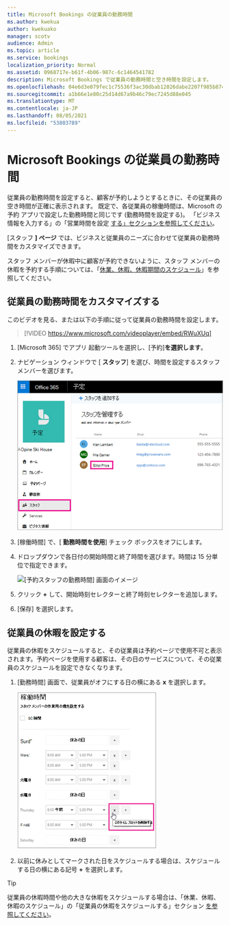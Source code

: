 ```yaml
---
title: Microsoft Bookings の従業員の勤務時間
ms.author: kwekua
author: kwekuako
manager: scotv
audience: Admin
ms.topic: article
ms.service: bookings
localization_priority: Normal
ms.assetid: 0968717e-b61f-4b06-987c-6c1464541782
description: Microsoft Bookings で従業員の勤務時間と空き時間を設定します。
ms.openlocfilehash: 04e6d3e079fec1c75536f3ac30dbab12026dabe2207f985b87410af77a7b832f
ms.sourcegitcommit: a1b66e1e80c25d14d67a9b46c79ec7245d88e045
ms.translationtype: MT
ms.contentlocale: ja-JP
ms.lasthandoff: 08/05/2021
ms.locfileid: "53803789"
---
```

# <a name="employee-working-hours-in-microsoft-bookings"></a>Microsoft Bookings の従業員の勤務時間

従業員の勤務時間を設定すると、顧客が予約しようとするときに、その従業員の空き時間が正確に表示されます。 既定で、各従業員の稼働時間は、Microsoft の予約 アプリで設定した勤務時間と同じです (勤務時間を設定する)。 「ビジネス情報を入力する」の「営業時間を設定 [する」セクションを参照してください](enter-business-information.md#set-your-business-hours)。

[スタッフ **] ページ** では、ビジネスと従業員のニーズに合わせて従業員の勤務時間をカスタマイズできます。

スタッフ メンバーが休暇中に顧客が予約できないように、スタッフ メンバーの休暇を予約する手順については、「[休業、休暇、休暇期間のスケジュール](schedule-closures-time-off-vacation.md)」を参照してください。

## <a name="customize-employee-working-hours"></a>従業員の勤務時間をカスタマイズする

このビデオを見る、または以下の手順に従って従業員の勤務時間を設定します。

> [!VIDEO https://www.microsoft.com/videoplayer/embed/RWuXUq]

1. [Microsoft 365] でアプリ 起動ツールを選択し、[予約]**を選択します**。

1. ナビゲーション ウィンドウで [ **スタッフ**] を選び、時間を設定するスタッフ メンバーを選びます。

   ![名前が強調表示された予約スタッフ画面のイメージ](../media/bookings-staff-name-highlight.png)

1. [稼働時間] で、[ **勤務時間を使用**] チェック ボックスをオフにします。

1. ドロップダウンで各日付の開始時間と終了時間を選びます。時間は 15 分単位で指定できます。

   ![[予約スタッフの勤務時間] 画面のイメージ](../media/bookings-staff-hours.png)

1. クリック **+** して、開始時刻セレクターと終了時刻セレクターを追加します。

1. [保存] を選択します。

## <a name="set-an-employees-days-off"></a>従業員の休暇を設定する

従業員の休暇をスケジュールすると、その従業員は予約ページで使用不可と表示されます。予約ページを使用する顧客は、その日のサービスについて、その従業員のスケジュールを設定できなくなります。

1. [勤務時間] 画面で、従業員がオフにする日の横にある **x** を選択します。

   ![x ボタンの上にマウスを移動した [予約スタッフの勤務時間] 画面のイメージ](../media/bookings-staff-time-off.png)

1. 以前に休みとしてマークされた日をスケジュールする場合は、スケジュールする日の横にある記号 **+** を選択します。

> [!TIP]
> 従業員の休暇時間や他の大きな休暇をスケジュールする場合は、「休業、休暇、休暇のスケジュール」の「従業員の休暇をスケジュールする」セクション [を参照してください](schedule-closures-time-off-vacation.md#schedule-employee-time-off)。
